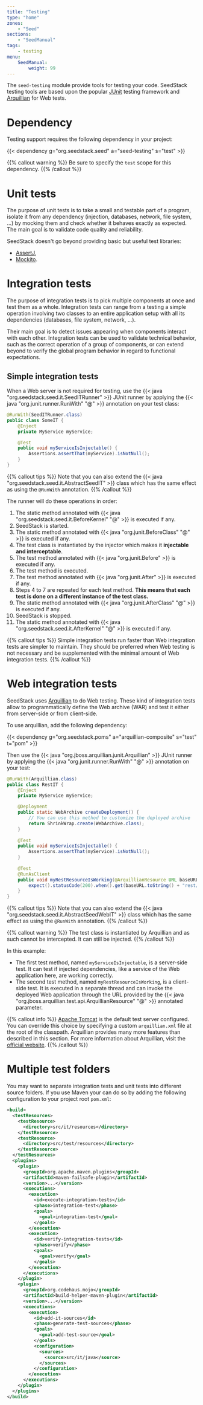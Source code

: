 ```yaml
---
title: "Testing"
type: "home"
zones:
    - "Seed"
sections:
    - "SeedManual"
tags:
    - testing
menu:
    SeedManual:
        weight: 99
---
```


The `seed-testing` module provide tools for testing your code.<!--more--> SeedStack testing tools are based upon the 
popular [JUnit](http://junit.org/) testing framework and [Arquillian](http://arquillian.org/) for Web tests. 

# Dependency

Testing support requires the following dependency in your project:

{{< dependency g="org.seedstack.seed" a="seed-testing" s="test" >}}

{{% callout warning %}}
Be sure to specify the `test` scope for this dependency.
{{% /callout %}}

# Unit tests

The purpose of unit tests is to take a small and testable part of a program, isolate it from any dependency (injection, 
databases, network, file system, ...) by mocking them and check whether it behaves exactly as expected. The main goal is 
to validate code quality and reliability. 

SeedStack doesn't go beyond providing basic but useful test libraries:
 
* [AssertJ](http://joel-costigliola.github.io/assertj/), 
* [Mockito](http://mockito.org/).

# Integration tests

The purpose of integration tests is to pick multiple components at once and test them as a whole. Integration tests can 
range from a testing a simple operation involving two classes to an entire application setup with all its dependencies 
(databases, file system, network, ...). 

Their main goal is to detect issues appearing when components interact with each other. Integration tests can be 
used to validate technical behavior, such as the correct operation of a group of components, or can extend beyond to verify 
the global program behavior in regard to functional expectations.

## Simple integration tests

When a Web server is not required for testing, use the {{< java "org.seedstack.seed.it.SeedITRunner" >}} 
JUnit runner by applying the {{< java "org.junit.runner.RunWith" "@" >}} annotation on your test class:

```java
@RunWith(SeedITRunner.class)
public class SomeIT {
    @Inject
    private MyService myService;

    @Test
    public void myServiceIsInjectable() {
        Assertions.assertThat(myService).isNotNull();
    }		
}
```

{{% callout tips %}}
Note that you can also extend the {{< java "org.seedstack.seed.it.AbstractSeedIT" >}} class which has the same effect as
using the `@RunWith` annotation.
{{% /callout %}}
	
The runner will do these operations in order:

1. The static method annotated with {{< java "org.seedstack.seed.it.BeforeKernel" "@" >}} is executed if any.
2. SeedStack is started.
3. The static method annotated with {{< java "org.junit.BeforeClass" "@" >}} is executed if any.
4. The test class is instantiated by the injector which makes it **injectable and interceptable**.
5. The test method annotated with {{< java "org.junit.Before" >}} is executed if any.
6. The test method is executed.
7. The test method annotated with {{< java "org.junit.After" >}} is executed if any.
8. Steps 4 to 7 are repeated for each test method. **This means that each test is done on a different instance of the test class.**
9. The static method annotated with {{< java "org.junit.AfterClass" "@" >}} is executed if any.
10. SeedStack is stopped.
11. The static method annotated with {{< java "org.seedstack.seed.it.AfterKernel" "@" >}} is executed if any.

{{% callout tips %}}
Simple integration tests run faster than Web integration tests are simpler to maintain. They should be preferred when 
Web testing is not necessary and be supplemented with the minimal amount of Web integration tests.
{{% /callout %}}

# Web integration tests
	
SeedStack uses [Arquillian](http://arquillian.org/) to do Web testing. These kind of integration tests allow to 
programmatically define the Web archive (WAR) and test it either from server-side or from client-side. 

To use arquillian, add the following dependency:

{{< dependency g="org.seedstack.poms" a="arquillian-composite" s="test" t="pom" >}}

Then use the {{< java "org.jboss.arquillian.junit.Arquillian" >}} JUnit runner by applying the {{< java "org.junit.runner.RunWith" "@" >}} 
annotation on your test:
 
```java
@RunWith(Arquillian.class)
public class RestIT {
    @Inject
    private MyService myService; 

    @Deployment
    public static WebArchive createDeployment() {
        // You can use this method to customize the deployed archive
        return ShrinkWrap.create(WebArchive.class);
    }
    
    @Test
    public void myServiceIsInjectable() {
        Assertions.assertThat(myService).isNotNull();
    }
    
    @Test
    @RunAsClient
    public void myRestResourceIsWorking(@ArquillianResource URL baseURL) {
        expect().statusCode(200).when().get(baseURL.toString() + "rest/my-resource");
    }		
}
```

{{% callout tips %}}
Note that you can also extend the {{< java "org.seedstack.seed.it.AbstractSeedWebIT" >}} class which has the same effect as
using the `@RunWith` annotation.
{{% /callout %}}

{{% callout warning %}}
The test class is instantiated by Arquillian and as such cannot be intercepted. It can still be injected. 
{{% /callout %}}

In this example:

* The first test method, named `myServiceIsInjectable`, is a server-side test. It can test if injected dependencies,
like a service of the Web application here, are working correctly. 
* The second test method, named `myRestResourceIsWorking`, is a client-side test. It is executed in a separate 
thread and can invoke the deployed Web application through the URL provided by the {{< java "org.jboss.arquillian.test.api.ArquillianResource" "@" >}} 
annotated parameter. 

{{% callout info %}}
[Apache Tomcat](http://tomcat.apache.org/) is the default test server configured. You can override this choice by specifying
a custom `arquillian.xml` file at the root of the classpath. Arquillian provides many more features than described in
this section. For more information about Arquillian, visit the [official website](http://arquillian.org/). 
{{% /callout %}}

# Multiple test folders

You may want to separate integration tests and unit tests into different source folders. If you use Maven your can
do so by adding the following configuration to your project root `pom.xml`:

```xml
<build>
  <testResources>
    <testResource>
      <directory>src/it/resources</directory>
    </testResource>
    <testResource>
      <directory>src/test/resources</directory>
    </testResource>
  </testResources>
  <plugins>
    <plugin>
      <groupId>org.apache.maven.plugins</groupId>
      <artifactId>maven-failsafe-plugin</artifactId>
      <version>...</version>
      <executions>
        <execution>
          <id>execute-integration-tests</id>
          <phase>integration-test</phase>
          <goals>
            <goal>integration-test</goal>
          </goals>
        </execution>
        <execution>
          <id>verify-integration-tests</id>
          <phase>verify</phase>
          <goals>
            <goal>verify</goal>
          </goals>
        </execution>
      </executions>
    </plugin>
    <plugin>
      <groupId>org.codehaus.mojo</groupId>
      <artifactId>build-helper-maven-plugin</artifactId>
      <version>...</version>
      <executions>
        <execution>
          <id>add-it-sources</id>
          <phase>generate-test-sources</phase>
          <goals>
            <goal>add-test-source</goal>
          </goals>
          <configuration>
            <sources>
              <source>src/it/java</source>
            </sources>
          </configuration>
        </execution>
      </executions>
    </plugin>
  </plugins>
</build>
```